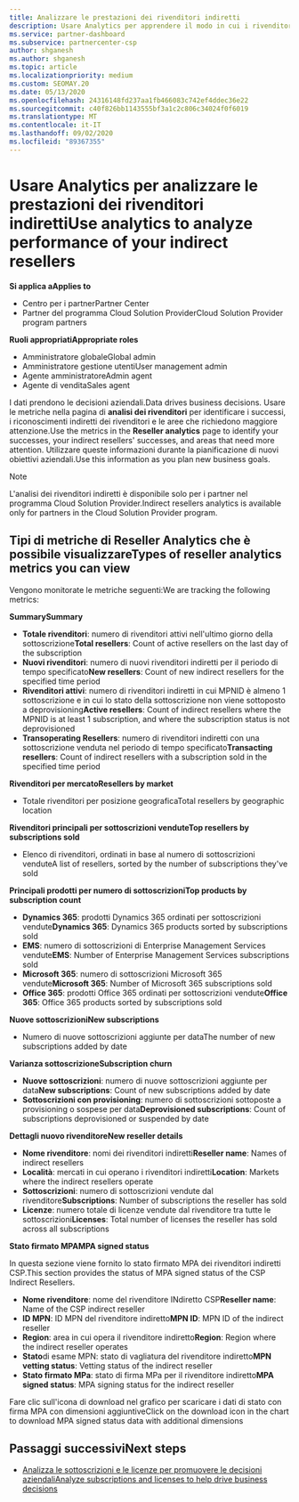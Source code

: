 ```yaml
---
title: Analizzare le prestazioni dei rivenditori indiretti
description: Usare Analytics per apprendere il modo in cui i rivenditori indiretti eseguono, sia i successi che le aree che potrebbero richiedere maggiore attenzione.
ms.service: partner-dashboard
ms.subservice: partnercenter-csp
author: shganesh
ms.author: shganesh
ms.topic: article
ms.localizationpriority: medium
ms.custom: SEOMAY.20
ms.date: 05/13/2020
ms.openlocfilehash: 24316148fd237aa1fb466083c742ef4ddec36e22
ms.sourcegitcommit: c40f826bb1143555bf3a1c2c806c34024f0f6019
ms.translationtype: MT
ms.contentlocale: it-IT
ms.lasthandoff: 09/02/2020
ms.locfileid: "89367355"
---
```

# <a name="use-analytics-to-analyze-performance-of-your-indirect-resellers"></a><span data-ttu-id="a6943-103">Usare Analytics per analizzare le prestazioni dei rivenditori indiretti</span><span class="sxs-lookup"><span data-stu-id="a6943-103">Use analytics to analyze performance of your indirect resellers</span></span>

<span data-ttu-id="a6943-104">**Si applica a**</span><span class="sxs-lookup"><span data-stu-id="a6943-104">**Applies to**</span></span>

- <span data-ttu-id="a6943-105">Centro per i partner</span><span class="sxs-lookup"><span data-stu-id="a6943-105">Partner Center</span></span>
- <span data-ttu-id="a6943-106">Partner del programma Cloud Solution Provider</span><span class="sxs-lookup"><span data-stu-id="a6943-106">Cloud Solution Provider program partners</span></span>

<span data-ttu-id="a6943-107">**Ruoli appropriati**</span><span class="sxs-lookup"><span data-stu-id="a6943-107">**Appropriate roles**</span></span>

- <span data-ttu-id="a6943-108">Amministratore globale</span><span class="sxs-lookup"><span data-stu-id="a6943-108">Global admin</span></span>
- <span data-ttu-id="a6943-109">Amministratore gestione utenti</span><span class="sxs-lookup"><span data-stu-id="a6943-109">User management admin</span></span>
- <span data-ttu-id="a6943-110">Agente amministratore</span><span class="sxs-lookup"><span data-stu-id="a6943-110">Admin agent</span></span>
- <span data-ttu-id="a6943-111">Agente di vendita</span><span class="sxs-lookup"><span data-stu-id="a6943-111">Sales agent</span></span>

<span data-ttu-id="a6943-112">I dati prendono le decisioni aziendali.</span><span class="sxs-lookup"><span data-stu-id="a6943-112">Data drives business decisions.</span></span> <span data-ttu-id="a6943-113">Usare le metriche nella pagina di **analisi dei rivenditori** per identificare i successi, i riconoscimenti indiretti dei rivenditori e le aree che richiedono maggiore attenzione.</span><span class="sxs-lookup"><span data-stu-id="a6943-113">Use the metrics in the **Reseller analytics** page to identify your successes, your indirect resellers' successes, and areas that need more attention.</span></span> <span data-ttu-id="a6943-114">Utilizzare queste informazioni durante la pianificazione di nuovi obiettivi aziendali.</span><span class="sxs-lookup"><span data-stu-id="a6943-114">Use this information as you plan new business goals.</span></span>

> [!NOTE]
> <span data-ttu-id="a6943-115">L'analisi dei rivenditori indiretti è disponibile solo per i partner nel programma Cloud Solution Provider.</span><span class="sxs-lookup"><span data-stu-id="a6943-115">Indirect resellers analytics is available only for partners in the Cloud Solution Provider program.</span></span>

## <a name="types-of-reseller-analytics-metrics-you-can-view"></a><span data-ttu-id="a6943-116">Tipi di metriche di Reseller Analytics che è possibile visualizzare</span><span class="sxs-lookup"><span data-stu-id="a6943-116">Types of reseller analytics metrics you can view</span></span>

<span data-ttu-id="a6943-117">Vengono monitorate le metriche seguenti:</span><span class="sxs-lookup"><span data-stu-id="a6943-117">We are tracking the following metrics:</span></span>

<span data-ttu-id="a6943-118">**Summary**</span><span class="sxs-lookup"><span data-stu-id="a6943-118">**Summary**</span></span>  
 - <span data-ttu-id="a6943-119">**Totale rivenditori**: numero di rivenditori attivi nell'ultimo giorno della sottoscrizione</span><span class="sxs-lookup"><span data-stu-id="a6943-119">**Total resellers**: Count of active resellers on the last day of the subscription</span></span>  
 - <span data-ttu-id="a6943-120">**Nuovi rivenditori**: numero di nuovi rivenditori indiretti per il periodo di tempo specificato</span><span class="sxs-lookup"><span data-stu-id="a6943-120">**New resellers**: Count of new indirect resellers for the specified time period</span></span>  
 - <span data-ttu-id="a6943-121">**Rivenditori attivi**: numero di rivenditori indiretti in cui MPNID è almeno 1 sottoscrizione e in cui lo stato della sottoscrizione non viene sottoposto a deprovisioning</span><span class="sxs-lookup"><span data-stu-id="a6943-121">**Active resellers**: Count of indirect resellers where the MPNID is at least 1 subscription, and where the subscription status is not deprovisioned</span></span>  
 - <span data-ttu-id="a6943-122">**Transoperating Resellers**: numero di rivenditori indiretti con una sottoscrizione venduta nel periodo di tempo specificato</span><span class="sxs-lookup"><span data-stu-id="a6943-122">**Transacting resellers**: Count of indirect resellers with a subscription sold in the specified time period</span></span>  

<span data-ttu-id="a6943-123">**Rivenditori per mercato**</span><span class="sxs-lookup"><span data-stu-id="a6943-123">**Resellers by market**</span></span>  
 - <span data-ttu-id="a6943-124">Totale rivenditori per posizione geografica</span><span class="sxs-lookup"><span data-stu-id="a6943-124">Total resellers by geographic location</span></span>  

<span data-ttu-id="a6943-125">**Rivenditori principali per sottoscrizioni vendute**</span><span class="sxs-lookup"><span data-stu-id="a6943-125">**Top resellers by subscriptions sold**</span></span>
 - <span data-ttu-id="a6943-126">Elenco di rivenditori, ordinati in base al numero di sottoscrizioni vendute</span><span class="sxs-lookup"><span data-stu-id="a6943-126">A list of resellers, sorted by the number of subscriptions they've sold</span></span>  

<span data-ttu-id="a6943-127">**Principali prodotti per numero di sottoscrizioni**</span><span class="sxs-lookup"><span data-stu-id="a6943-127">**Top products by subscription count**</span></span>  
 - <span data-ttu-id="a6943-128">**Dynamics 365**: prodotti Dynamics 365 ordinati per sottoscrizioni vendute</span><span class="sxs-lookup"><span data-stu-id="a6943-128">**Dynamics 365**: Dynamics 365 products sorted by subscriptions sold</span></span>  
 - <span data-ttu-id="a6943-129">**EMS**: numero di sottoscrizioni di Enterprise Management Services vendute</span><span class="sxs-lookup"><span data-stu-id="a6943-129">**EMS**: Number of Enterprise Management Services subscriptions sold</span></span>  
 - <span data-ttu-id="a6943-130">**Microsoft 365**: numero di sottoscrizioni Microsoft 365 vendute</span><span class="sxs-lookup"><span data-stu-id="a6943-130">**Microsoft 365**: Number of Microsoft 365 subscriptions sold</span></span>  
 - <span data-ttu-id="a6943-131">**Office 365**: prodotti Office 365 ordinati per sottoscrizioni vendute</span><span class="sxs-lookup"><span data-stu-id="a6943-131">**Office 365**: Office 365 products sorted by subscriptions sold</span></span>  

<span data-ttu-id="a6943-132">**Nuove sottoscrizioni**</span><span class="sxs-lookup"><span data-stu-id="a6943-132">**New subscriptions**</span></span>  
 - <span data-ttu-id="a6943-133">Numero di nuove sottoscrizioni aggiunte per data</span><span class="sxs-lookup"><span data-stu-id="a6943-133">The number of new subscriptions added by date</span></span>  

<span data-ttu-id="a6943-134">**Varianza sottoscrizione**</span><span class="sxs-lookup"><span data-stu-id="a6943-134">**Subscription churn**</span></span>  
 - <span data-ttu-id="a6943-135">**Nuove sottoscrizioni**: numero di nuove sottoscrizioni aggiunte per data</span><span class="sxs-lookup"><span data-stu-id="a6943-135">**New subscriptions**: Count of new subscriptions added by date</span></span>  
 - <span data-ttu-id="a6943-136">**Sottoscrizioni con provisioning**: numero di sottoscrizioni sottoposte a provisioning o sospese per data</span><span class="sxs-lookup"><span data-stu-id="a6943-136">**Deprovisioned subscriptions**: Count of subscriptions deprovisioned or suspended by date</span></span>  

<span data-ttu-id="a6943-137">**Dettagli nuovo rivenditore**</span><span class="sxs-lookup"><span data-stu-id="a6943-137">**New reseller details**</span></span>  
 - <span data-ttu-id="a6943-138">**Nome rivenditore**: nomi dei rivenditori indiretti</span><span class="sxs-lookup"><span data-stu-id="a6943-138">**Reseller name**: Names of indirect resellers</span></span>  
 - <span data-ttu-id="a6943-139">**Località**: mercati in cui operano i rivenditori indiretti</span><span class="sxs-lookup"><span data-stu-id="a6943-139">**Location**: Markets where the indirect resellers operate</span></span>  
 - <span data-ttu-id="a6943-140">**Sottoscrizioni**: numero di sottoscrizioni vendute dal rivenditore</span><span class="sxs-lookup"><span data-stu-id="a6943-140">**Subscriptions**: Number of subscriptions the reseller has sold</span></span>  
 - <span data-ttu-id="a6943-141">**Licenze**: numero totale di licenze vendute dal rivenditore tra tutte le sottoscrizioni</span><span class="sxs-lookup"><span data-stu-id="a6943-141">**Licenses**: Total number of licenses the reseller has sold across all subscriptions</span></span>  

<span data-ttu-id="a6943-142">**Stato firmato MPA**</span><span class="sxs-lookup"><span data-stu-id="a6943-142">**MPA signed status**</span></span>

<span data-ttu-id="a6943-143">In questa sezione viene fornito lo stato firmato MPA dei rivenditori indiretti CSP.</span><span class="sxs-lookup"><span data-stu-id="a6943-143">This section provides the status of MPA signed status of the CSP Indirect Resellers.</span></span>

 - <span data-ttu-id="a6943-144">**Nome rivenditore**: nome del rivenditore INdiretto CSP</span><span class="sxs-lookup"><span data-stu-id="a6943-144">**Reseller name**: Name of the CSP indirect reseller</span></span>
 - <span data-ttu-id="a6943-145">**ID MPN**: ID MPN del rivenditore indiretto</span><span class="sxs-lookup"><span data-stu-id="a6943-145">**MPN ID**: MPN ID of the indirect reseller</span></span>
 - <span data-ttu-id="a6943-146">**Region**: area in cui opera il rivenditore indiretto</span><span class="sxs-lookup"><span data-stu-id="a6943-146">**Region**: Region where the indirect reseller operates</span></span>
 - <span data-ttu-id="a6943-147">**Stato**di esame MPN: stato di vagliatura del rivenditore indiretto</span><span class="sxs-lookup"><span data-stu-id="a6943-147">**MPN vetting status**: Vetting status of the indirect reseller</span></span>
 - <span data-ttu-id="a6943-148">**Stato firmato MPa**: stato di firma MPa per il rivenditore indiretto</span><span class="sxs-lookup"><span data-stu-id="a6943-148">**MPA signed status**: MPA signing status for the indirect reseller</span></span>

<span data-ttu-id="a6943-149">Fare clic sull'icona di download nel grafico per scaricare i dati di stato con firma MPA con dimensioni aggiuntive</span><span class="sxs-lookup"><span data-stu-id="a6943-149">Click on the download icon in the chart to download MPA signed status data with additional dimensions</span></span>
  
## <a name="next-steps"></a><span data-ttu-id="a6943-150">Passaggi successivi</span><span class="sxs-lookup"><span data-stu-id="a6943-150">Next steps</span></span>

- [<span data-ttu-id="a6943-151">Analizza le sottoscrizioni e le licenze per promuovere le decisioni aziendali</span><span class="sxs-lookup"><span data-stu-id="a6943-151">Analyze subscriptions and licenses to help drive business decisions</span></span>](analyze-subscriptions-licenses.md)